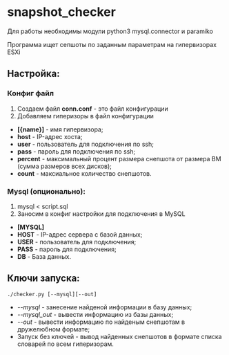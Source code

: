 # snapshot_checker

Для работы необходимы модули python3 mysql.connector и paramiko 

Программа ищет сепшоты по заданным параметрам на гипервизорах ESXi

## Настройка:

### Конфиг файл

1. Создаем файл **conn.conf** - это файл конфигурации
2. Добавляем гиперизоры в файл конфигурации

* **[{name}]** - имя гипервизора;
* **host** - IP-адрес хоста;
* **user** - пользователь для подключения по ssh;
* **pass** - пароль для подключения по ssh;
* **percent** - максимальный процент размера снепшота от размера ВМ (сумма размеров всех дисков);
* **count** - максиальное количество снепшотов.

### Mysql (опционально):

1. mysql < script.sql
2. Заносим в конфиг настройки для подключения в MySQL

* **[MYSQL]**
* **HOST** - IP-адрес сервера с базой данных;
* **USER** - пользователь для подключения;
* **PASS** - пароль для подключения;
* **DB** - База данных.

## Ключи запуска:
```
./checker.py [--mysql][--out]
```
* *--mysql* - занесение найденой информации в базу данных;
* *--mysql_out* - вывести информацию из базы данных;
* *--out* - вывести информацию по найденым снепшотам в дружелюбном формате;
* Запуск без ключей - вывод найденных снепшотов в формате списка словарей по всем гиперизорам.
